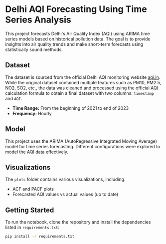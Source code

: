 # Delhi AQI Forecasting Using Time Series Analysis

This project forecasts Delhi's Air Quality Index (AQI) using ARIMA time series models based on historical pollution data. The goal is to provide insights into air quality trends and make short-term forecasts using statistically sound methods.

## Dataset

The dataset is sourced from the official Delhi AQI monitoring website [aqi.in](https://www.aqi.in). While the original dataset contained multiple features such as PM10, PM2.5, NO2, SO2, etc., the data was cleaned and processed using the official AQI calculation formula to obtain a final dataset with two columns: `timestamp` and `AQI`.

- **Time Range:** From the beginning of 2021 to end of 2023
- **Frequency:** Hourly

## Model

This project uses the ARIMA (AutoRegressive Integrated Moving Average) model for time series forecasting. Different configurations were explored to model the AQI data effectively.

## Visualizations

The `plots` folder contains various visualizations, including:
- ACF and PACF plots
- Forecasted AQI values vs actual values (up to date)

## Getting Started

To run the notebook, clone the repository and install the dependencies listed in `requirements.txt`:

```bash
pip install -r requirements.txt
